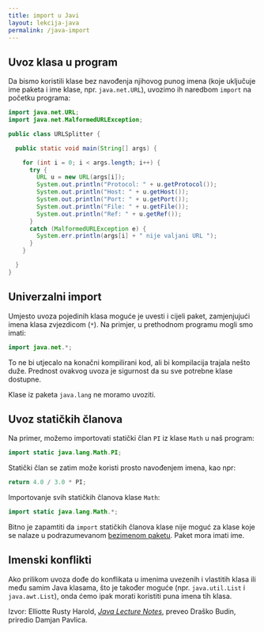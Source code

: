 ```yaml
---
title: import u Javi
layout: lekcija-java
permalink: /java-import
---
```


## Uvoz klasa u program

Da bismo koristili klase bez navođenja njihovog punog imena (koje uključuje ime paketa i ime klase, npr. `java.net.URL`), uvozimo ih naredbom `import` na početku programa:

```java
import java.net.URL;
import java.net.MalformedURLException;

public class URLSplitter {

  public static void main(String[] args) {

    for (int i = 0; i < args.length; i++) {
      try {
        URL u = new URL(args[i]);
        System.out.println("Protocol: " + u.getProtocol());
        System.out.println("Host: " + u.getHost());
        System.out.println("Port: " + u.getPort());
        System.out.println("File: " + u.getFile());
        System.out.println("Ref: " + u.getRef());
      }
      catch (MalformedURLException e) {
        System.err.println(args[i] + " nije valjani URL ");
      }
    }

  }
}
```

## Univerzalni import

Umjesto uvoza pojedinih klasa moguće je uvesti i cijeli paket, zamjenjujući imena klasa zvjezdicom (`*`). Na primjer, u prethodnom programu mogli smo imati:

```java
import java.net.*;
```

To ne bi utjecalo na konačni kompilirani kod, ali bi kompilacija trajala nešto duže. Prednost ovakvog uvoza je sigurnost da su sve potrebne klase dostupne.

Klase iz paketa `java.lang` ne moramo uvoziti.

## Uvoz statičkih članova

Na primer, možemo importovati statički član `PI` iz klase `Math` u naš program:

```java
import static java.lang.Math.PI;
```

Statički član se zatim može koristi prosto navođenjem imena, kao npr:

```java
return 4.0 / 3.0 * PI;
```

Importovanje svih statičkih članova klase `Math`:

```java
import static java.lang.Math.*;
```

Bitno je zapamtiti da `import` statičkih članova klase nije moguć za klase koje se nalaze u podrazumevanom [bezimenom paketu](https://docs.oracle.com/javase/specs/jls/se8/html/jls-7.html#jls-7.4.2). Paket mora imati ime.

## Imenski konflikti

Ako prilikom uvoza dođe do konflikata u imenima uvezenih i vlastitih klasa ili među samim Java klasama, što je također moguće (npr. `java.util.List` i `java.awt.List`), onda ćemo ipak morati koristiti puna imena tih klasa.


Izvor: Elliotte Rusty Harold, *[Java Lecture Notes](//www.cafeaulait.org/course/index.html)*, preveo Draško Budin, priredio Damjan Pavlica.
